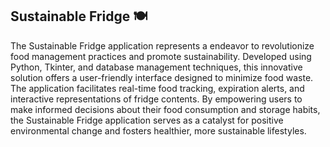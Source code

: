 ## Sustainable Fridge 🍽
The Sustainable Fridge application represents a endeavor to revolutionize food management practices and promote sustainability. Developed using Python, Tkinter, and database management techniques, this innovative solution offers a user-friendly interface designed to minimize food waste. The application facilitates real-time food tracking, expiration alerts, and interactive representations of fridge contents. By empowering users to make informed decisions about their food consumption and storage habits, the Sustainable Fridge application serves as a catalyst for positive environmental change and fosters healthier, more sustainable lifestyles.
